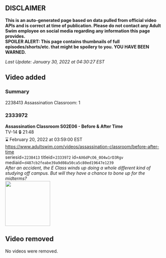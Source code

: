 ## DISCLAIMER
**This is an auto-generated page based on data pulled from official video APIs and is correct at time of publication. Please do not contact any Adult Swim employee on social media regarding any information this page provides.**  
**SPOILER ALERT: This page contains thumbnails of full episodes/shorts/etc. that might be spoilery to you. YOU HAVE BEEN WARNED.**  

_Last Update: January 30, 2022 at 04:30:27 EST_
## Video added
### Summary
2238413 Assassination Classroom: 1  
### 2333972
**Assassination Classroom S02E06 - Before & After Time**  
TV-14 🔒 21:48  
⌛ February 20, 2022 at 03:59:00 EST  
https://www.adultswim.com/videos/assassination-classroom/before-after-time  
seriesid=`2238413` titleid=`2333972` id=`AX6dPcO6_0O4w1rD3Rgv` mediaid=`d487cb2feabe39a9d08a50ca5c80ed19647e1239`  
_After an accident, the E Class winds up doing a whole different kind of studying off campus. But will they have a chance to bone up for the midterms?_  
<a href="https://media.cdn.adultswim.com/uploads/20220127/thumbnails/2_221271547473-AssassinationClassroom_028_BeforeAndAfterTime.png"><img src="https://media.cdn.adultswim.com/uploads/20220127/thumbnails/2_221271547473-AssassinationClassroom_028_BeforeAndAfterTime.png" height="144px" /></a>
## Video removed
No videos were removed.  
